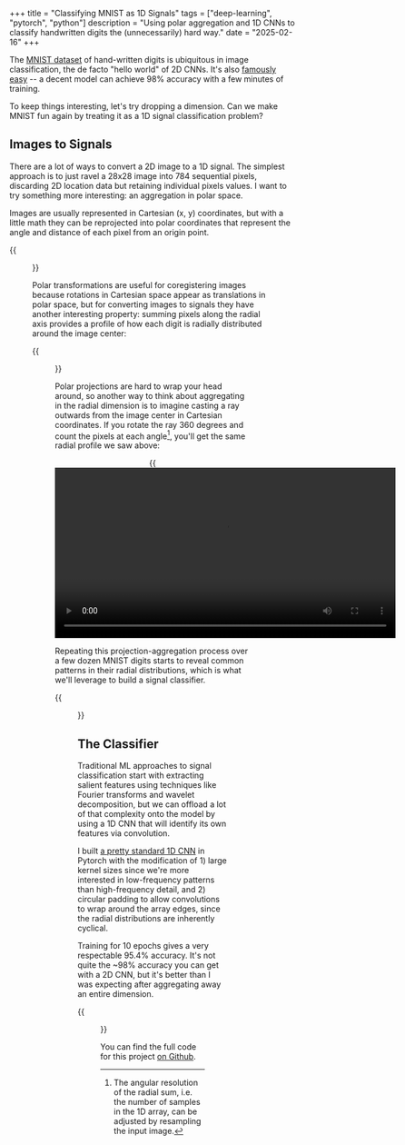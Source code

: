 +++
title = "Classifying MNIST as 1D Signals"
tags = ["deep-learning", "pytorch", "python"]
description = "Using polar aggregation and 1D CNNs to classify handwritten digits the (unnecessarily) hard way."
date = "2025-02-16"
+++

The [MNIST dataset](https://en.wikipedia.org/wiki/MNIST_database) of hand-written digits is ubiquitous in image classification, the de facto "hello world" of 2D CNNs. It's also [famously easy](https://www.ttested.com/ditch-mnist/) -- a decent model can achieve 98% accuracy with a few minutes of training.

To keep things interesting, let's try dropping a dimension. Can we make MNIST fun again by treating it as a 1D signal classification problem?

## Images to Signals

There are a lot of ways to convert a 2D image to a 1D signal. The simplest approach is to just ravel a 28x28 image into 784 sequential pixels, discarding 2D location data but retaining individual pixels values. I want to try something more interesting: an aggregation in polar space.

Images are usually represented in Cartesian (x, y) coordinates, but with a little math they can be reprojected into polar coordinates that represent the angle and distance of each pixel from an origin point.

{{<figure src="cognex_polar.jpg" caption="Cartesian to polar coordinate conversion, via [Cognex](https://support.cognex.com/docs/cvl_900/web/EN/cvl_vision_tools/Content/Topics/VisionTools/Polar_Coordinate_Transfo_1.htm?TocPath=Image%20Transformation%20Tools|Polar%20Coordinate%20Transformation%20Tool|_____1).">}}

Polar transformations are useful for coregistering images because rotations in Cartesian space appear as translations in polar space, but for converting images to signals they have another interesting property: summing pixels along the radial axis provides a profile of how each digit is radially distributed around the image center:

{{<figure src="polar_2.png" caption="An MNIST digit in Cartesian and polar coordinates, and its radial distribution around the image center." width="500">}}

Polar projections are hard to wrap your head around, so another way to think about aggregating in the radial dimension is to imagine casting a ray outwards from the image center in Cartesian coordinates. If you rotate the ray 360 degrees and count the pixels at each angle[^resolution], you'll get the same radial profile we saw above:

<center>
{{<video src="radial_sum_anim" loop="true" autoplay="true" width="600">}}
</center>

Repeating this projection-aggregation process over a few dozen MNIST digits starts to reveal common patterns in their radial distributions, which is what we'll leverage to build a signal classifier.

{{<figure src="digit_signals.png" caption="Mean radial sum signals for a sample of each MNIST digit.">}}

## The Classifier

Traditional ML approaches to signal classification start with extracting salient features using techniques like Fourier transforms and wavelet decomposition, but we can offload a lot of that complexity onto the model by using a 1D CNN that will identify its own features via convolution.

I built [a pretty standard 1D CNN](https://github.com/aazuspan/mnist-polar/blob/main/src/polar_mnist/model.py) in Pytorch with the modification of 1) large kernel sizes since we're more interested in low-frequency patterns than high-frequency detail, and 2) circular padding to allow convolutions to wrap around the array edges, since the radial distributions are inherently cyclical.

Training for 10 epochs gives a very respectable 95.4% accuracy. It's not quite the ~98% accuracy you can get with a 2D CNN, but it's better than I was expecting after aggregating away an entire dimension.

{{<figure src="confmatrix.png" caption="Confusion matrix of predicted and observed digits from the 1D CNN.">}}

You can find the full code for this project [on Github](https://github.com/aazuspan/mnist-polar).

[^resolution]: The angular resolution of the radial sum, i.e. the number of samples in the 1D array, can be adjusted by resampling the input image.